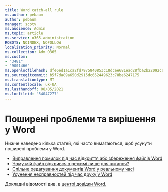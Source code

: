 ```yaml
---
title: Word catch-all rule
ms.author: pebaum
author: pebaum
manager: scotv
ms.audience: Admin
ms.topic: article
ms.service: o365-administration
ROBOTS: NOINDEX, NOFOLLOW
localization_priority: Normal
ms.collection: Adm_O365
ms.custom:
- "3481"
- "9001466"
ms.openlocfilehash: dfe6ed1a1ca2fd7975840853c18dcee681ead28fba2b22092ca7edee925c8a62
ms.sourcegitcommit: b5f7da89a650d2915dc652449623c78be6247175
ms.translationtype: MT
ms.contentlocale: uk-UA
ms.lasthandoff: 08/05/2021
ms.locfileid: "54047277"
---
```

# <a name="common-issues-and-resolutions-with-word"></a>Поширені проблеми та вирішення у Word

Нижче наведено кілька статей, які часто вимагаються, щоб усунути поширені проблеми у Word.

- [Виправлення помилок під час відкриття або збереження файлів Word](https://docs.microsoft.com/alchemyinsights/errors-opening-or-saving-files)
- [Чому мій файл відкрився в режимі лише для читання?](https://support.office.com/article/why-did-my-file-open-read-only-3ab4b792-da50-4b38-8628-14c64e1f1d15)
- [Спільне редагування документів Word у реальному часі](https://support.office.com/article/collaborate-on-word-documents-with-real-time-co-authoring-7dd3040c-3f30-4fdd-bab0-8586492a1f1d?wt.mc_id=fsn_word_share_and_coauthor)
- [Усунення несправностей під час друку у Word](https://docs.microsoft.com/office/troubleshoot/word/print-failures-in-word)

Докладні відомості див. в [центрі довідки Word.](https://support.office.com/word)
